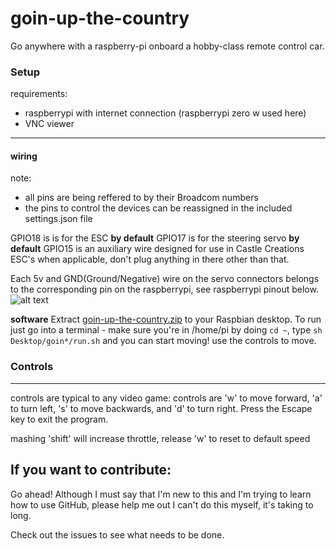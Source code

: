 # goin-up-the-country

Go anywhere with a raspberry-pi onboard a hobby-class remote control car.

### Setup
requirements:
- raspberrypi with internet connection (raspberrypi zero w used here)
- VNC viewer
---
#### wiring

note:

- all pins are being reffered to by their Broadcom numbers
- the pins to control the devices can be reassigned in the included settings.json file

GPIO18 is is for the ESC **by default**
GPIO17 is for the steering servo **by default**
GPIO15 is an auxiliary wire designed for use in Castle Creations ESC's when applicable, don't plug anything in there other than that.

Each 5v and GND(Ground/Negative) wire on the servo connectors belongs to the corresponding pin on the raspberrypi, see raspberrypi pinout below.
![alt text](https://pinout.xyz/resources/raspberry-pi-pinout.png "raspberrypi pinout")

**software**
Extract [goin-up-the-country.zip](https://github.com/1971chevycamaro/goin-up-the-country/archive/master.zip) to your Raspbian desktop. To run just go into a terminal - make sure you're in /home/pi by doing `cd ~`, type `sh Desktop/goin*/run.sh` and you can start moving! use the controls to move.

### Controls
---
controls are typical to any video game:
controls are 'w' to move forward, 'a' to turn left, 's' to move backwards, and 'd' to turn right. Press the Escape key to exit the program.

mashing 'shift' will increase throttle, release 'w' to reset to default speed

## If you want to contribute:
Go ahead! Although I must say that I'm new to this and I'm trying to learn how to use GitHub, please help me out I can't do this myself, it's taking to long. 

Check out the issues to see what needs to be done.
